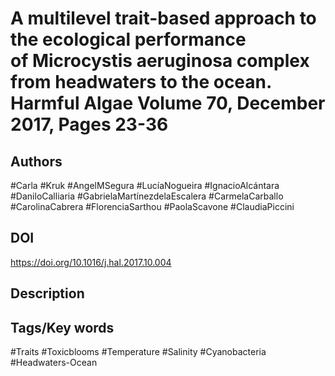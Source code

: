 # A multilevel trait-based approach to the ecological performance of Microcystis aeruginosa complex from headwaters to the ocean. Harmful Algae Volume 70, December 2017, Pages 23-36
## Authors
#Carla #Kruk #AngelMSegura #LucíaNogueira #IgnacioAlcántara #DaniloCalliaria #GabrielaMartínezdelaEscalera #CarmelaCarballo #CarolinaCabrera #FlorenciaSarthou #PaolaScavone #ClaudiaPiccini 
## DOI
 https://doi.org/10.1016/j.hal.2017.10.004
## Description

## Tags/Key words
#Traits #Toxicblooms #Temperature #Salinity #Cyanobacteria #Headwaters-Ocean 